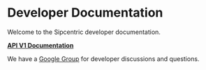 # Developer Documentation

Welcome to the Sipcentric developer documentation.

**[API V1 Documentation](api/v1)**

We have a [Google Group](https://groups.google.com/forum/#!forum/sipcentric-developers) for developer discussions and questions.